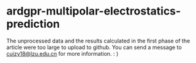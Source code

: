 # ardgpr-multipolar-electrostatics-prediction
The unprocessed data and the results calculated in the first phase of the article were too large to upload to github.
You can send a message to cuizy18@lzu.edu.cn for more information. : )
